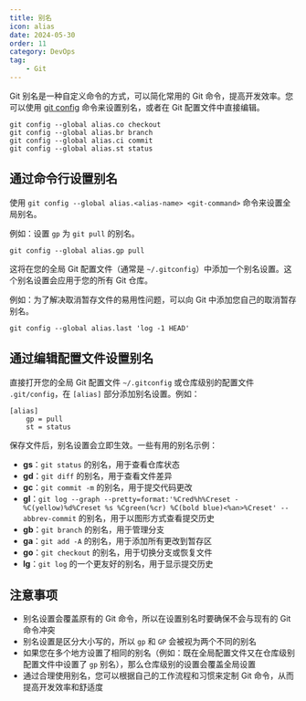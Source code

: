 ```yaml
---
title: 别名
icon: alias
date: 2024-05-30
order: 11
category: DevOps
tag:
    - Git
---
```


Git 别名是一种自定义命令的方式，可以简化常用的 Git 命令，提高开发效率。您可以使用 [git config](../../../computers/commands/git/git_config.md) 命令来设置别名，或者在 Git 配置文件中直接编辑。

```shell
git config --global alias.co checkout
git config --global alias.br branch
git config --global alias.ci commit
git config --global alias.st status
```

## 通过命令行设置别名

使用 `git config --global alias.<alias-name> <git-command>` 命令来设置全局别名。

例如：设置 `gp` 为 `git pull` 的别名。

```shell
git config --global alias.gp pull
```

这将在您的全局 Git 配置文件（通常是 `~/.gitconfig`）中添加一个别名设置。这个别名设置会应用于您的所有 Git 仓库。

例如：为了解决取消暂存文件的易用性问题，可以向 Git 中添加您自己的取消暂存别名。

```shell
git config --global alias.last 'log -1 HEAD'
```

## 通过编辑配置文件设置别名

直接打开您的全局 Git 配置文件 `~/.gitconfig` 或仓库级别的配置文件 `.git/config`，在 `[alias]` 部分添加别名设置。例如：

```shell
[alias]
    gp = pull
    st = status
```

保存文件后，别名设置会立即生效。一些有用的别名示例：

- **gs**：`git status` 的别名，用于查看仓库状态
- **gd**：`git diff` 的别名，用于查看文件差异
- **gc**：`git commit -m` 的别名，用于提交代码更改
- **gl**：`git log --graph --pretty=format:'%Cred%h%Creset -%C(yellow)%d%Creset %s %Cgreen(%cr) %C(bold blue)<%an>%Creset' --abbrev-commit` 的别名，用于以图形方式查看提交历史
- **gb**：`git branch` 的别名，用于管理分支
- **ga**：`git add -A` 的别名，用于添加所有更改到暂存区
- **go**：`git checkout` 的别名，用于切换分支或恢复文件
- **lg**：`git log` 的一个更友好的别名，用于显示提交历史

## 注意事项

- 别名设置会覆盖原有的 Git 命令，所以在设置别名时要确保不会与现有的 Git 命令冲突
- 别名设置是区分大小写的，所以 `gp` 和 `GP` 会被视为两个不同的别名
- 如果您在多个地方设置了相同的别名（例如：既在全局配置文件又在仓库级别配置文件中设置了 `gp` 别名），那么仓库级别的设置会覆盖全局设置
- 通过合理使用别名，您可以根据自己的工作流程和习惯来定制 Git 命令，从而提高开发效率和舒适度

